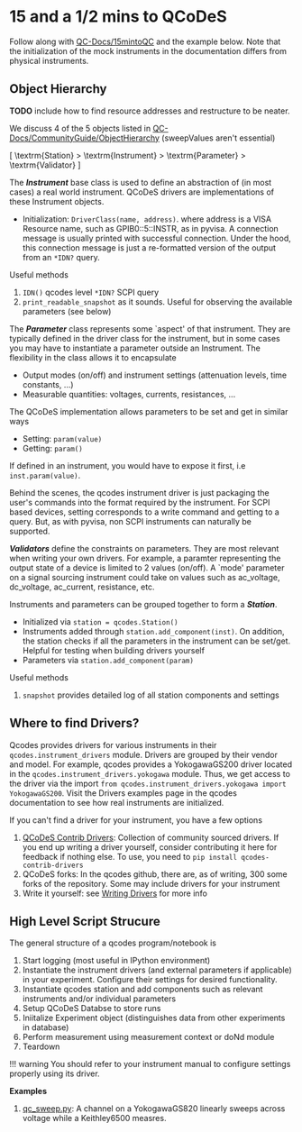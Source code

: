 # 15 and a 1/2 mins to QCoDeS
Follow along with [QC-Docs/15mintoQC](http://microsoft.github.io/Qcodes/examples/15_minutes_to_QCoDeS.html) and the example below. Note that the initialization of the mock instruments in the documentation differs from physical instruments. 

## Object Hierarchy 

**TODO** include how to find resource addresses and restructure to be neater. 

We discuss 4 of the 5 objects listed in [QC-Docs/CommunityGuide/ObjectHierarchy](http://microsoft.github.io/Qcodes/community/objects.html) (sweepValues aren't essential)

\[
\textrm{Station} > \textrm{Instrument} > \textrm{Parameter} > \textrm{Validator}
\]

The ***Instrument*** base class is used to define an abstraction of (in most cases) a real world instrument. QCoDeS drivers are implementations of these Instrument objects. 
- Initialization: `DriverClass(name, address)`. where address is a VISA Resource name, such as GPIB0::5::INSTR, as in pyvisa. A connection message is usually printed with successful connection. Under the hood, this connection message is just a re-formatted version of the output from an `*IDN?` query.


Useful methods
1. `IDN()` qcodes level `*IDN?` SCPI query
2. `print_readable_snapshot` as it sounds. Useful for observing the available parameters (see below) 

The ***Parameter*** class represents some `aspect' of that instrument. They are typically defined in the driver class for the instrument, but in some cases you may have to instantiate a parameter outside an Instrument. The flexibility in the class allows it to encapsulate 
- Output modes (on/off) and instrument settings (attenuation levels, time constants, ...)
- Measurable quantities: voltages, currents, resistances, ... 

The QCoDeS implementation allows parameters to be set and get in similar ways
- Setting: `param(value)`
- Getting: `param()`

If defined in an instrument, you would have to expose it first, i.e `inst.param(value)`. 

Behind the scenes, the qcodes instrument driver is just packaging the user's commands into the format required by the instrument. For SCPI based devices, setting corresponds to a write command and getting to a query. But, as with pyvisa, non SCPI instruments can naturally be supported.

***Validators*** define the constraints on parameters. They are most relevant when writing your own drivers. For example, a paramter representing the output state of a device is limited to 2 values (on/off). A `mode' parameter on a signal sourcing instrument could take on values such as ac_voltage, dc_voltage, ac_current, resistance, etc.  

Instruments and parameters can be grouped together to form a ***Station***. 
- Initialized via `station = qcodes.Station()`
- Instruments added through `station.add_component(inst)`. On addition, the station checks if all the parameters in the instrument can be set/get. Helpful for testing when building drivers yourself
- Parameters via `station.add_component(param)`

Useful methods 
1. `snapshot` provides detailed log of all station components and settings 

## Where to find Drivers? 
Qcodes provides drivers for various instruments in their `qcodes.instrument_drivers` module. Drivers are grouped by their vendor and model. For example, qcodes provides a YokogawaGS200 driver located in the `qcodes.instrument_drivers.yokogawa` module. Thus, we get access to the driver via the import `from qcodes.instrument_drivers.yokogawa import YokogawaGS200`. 
Visit the Drivers examples page in the qcodes documentation to see how real instruments are initialized. 

If you can't find a driver for your instrument, you have a few options
1. [QCoDeS Contrib Drivers](https://github.com/QCoDeS/Qcodes_contrib_drivers): Collection of community sourced drivers. If you end up writing a driver yourself, consider contributing it here for feedback if nothing else. To use, you need to `pip install qcodes-contrib-drivers`
2. QCoDeS forks: In the qcodes github, there are, as of writing, 300 some forks of the repository. Some may include drivers for your instrument 
3. Write it yourself: see [Writing Drivers](#writing-drivers) for more info

## High Level Script Strucure
The general structure of a qcodes program/notebook is

1. Start logging (most useful in IPython environment)
2. Instantiate the instrument drivers (and external parameters if applicable) in your experiment. Configure their settings for desired functionality.  
3. Instantiate qcodes station and add components such as relevant instruments and/or individual parameters
4. Setup QCoDeS Databse to store runs 
5. Iniitalize Experiment object (distinguishes data from other experiments in database)
6. Perform measurement using measurement context or doNd module
7. Teardown

!!! warning 
    You should refer to your instrument manual to configure settings properly using its driver. 

**Examples**
1. [qc_sweep.py](/QCoDeS/src/qcodes_testing/qc_sweep.py): A channel on a YokogawaGS820 linearly sweeps across voltage while a Keithley6500 measres. 

